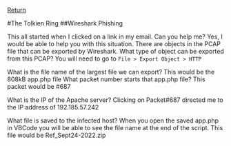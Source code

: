 [Return](https://duckduckgo.com)

#The Tolkien Ring
##Wireshark Phishing

This all started when I clicked on a link in my email. Can you help me? Yes, I would be able to help you with this situation.
There are objects in the PCAP file that can be exported by Wireshark. What type of object can be exported from this PCAP? You will need to go to `File > Export Object > HTTP`

What is the file name of the largest file we can export? This would be the 808kB app.php file
What packet number starts that app.php file? This packet would be #687

What is the IP of the Apache server? Clicking on Packet#687 directed me to the IP address of 192.185.57.242


What file is saved to the infected host? When you open the saved app.php in VBCode you will be able to see the file name at the end of the script. This file would be Ref_Sept24-2022.zip
